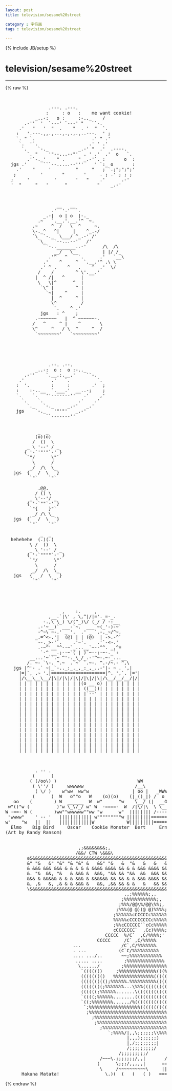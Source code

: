 ```yaml
---
layout: post
title: television/sesame%20street
category : 字符画
tags : television/sesame%20street
---
```

{% include JB/setup %}
# television/sesame%20street
---
{% raw %}
<pre>


                .---. .---. 
               :     : o   :    me want cookie!
           _..-:   o :     :-.._    /
       .-&#039;&#039;  &#039;  `---&#039; `---&#039; &quot;   ``-.    
     .&#039;   &quot;   &#039;  &quot;  .    &quot;  . &#039;  &quot;  `.  
    :   &#039;.---.,,.,...,.,.,.,..---.  &#039; ;
    `. &quot; `.                     .&#039; &quot; .&#039;
     `.  &#039;`.                   .&#039; &#039; .&#039;
      `.    `-._           _.-&#039; &quot;  .&#039;  .----.
        `. &quot;    &#039;&quot;--...--&quot;&#039;  . &#039; .&#039;  .&#039;  o   `.
        .&#039;`-._&#039;    &quot; .     &quot; _.-&#039;`. :       o  :
  jgs .&#039;      ```--.....--&#039;&#039;&#039;    &#039; `:_ o       :
    .&#039;    &quot;     &#039;         &quot;     &quot;   ; `.;&quot;;&quot;;&quot;;&#039;
   ;         &#039;       &quot;       &#039;     . ; .&#039; ; ; ;
  ;     &#039;         &#039;       &#039;   &quot;    .&#039;      .-&#039;
  &#039;  &quot;     &quot;   &#039;      &quot;           &quot;    _.-&#039; 
 


                   __   __
                 .&#039;  &#039;.&#039;  `.
              _.-|  o | o  |-._
            .~   `.__.&#039;.__.&#039;^  ~.
          .~     ^  /   \  ^     ~.
          \-._^   ^|     |    ^_.-/
          `\  `-._  \___/ ^_.-&#039; /&#039;
            `\_   `--...--&#039;   /&#039;
               `-.._______..-&#039;      /\  /\
                  __/   \__         | |/ /_
                .&#039;^   ^    `.      .&#039;   `__\
              .&#039;    ^     ^  `.__.&#039;^ .\ \
             .&#039; ^ .    ^   .    ^  .&#039;  \/
            /    /        ^ \&#039;.__.&#039;
           |  ^ /|   ^      |
            \   \|^      ^  |  
             `\^ |        ^ |
               `~|    ^     |
                 |  ^     ^ |
                 \^         /
                  `.    ^ .&#039;
             jgs   : ^    ; 
           .-~~~~~~   |  ^ ~~~~~~-.
          /   ^     ^ |    ^       \
          \^     ^   / \  ^     ^  /
           `~~~~~~~~&#039;   `~~~~~~~~~&#039;





                .--. .--. 
           _..-:  o :  o :-.._    
       .-&#039;&#039;    `.__.:.__.&#039;    ``-.
     .&#039;          .&#039;   `.          `.
    :  &#039;.        :     :        .&#039;  ;
    :    :-..__  `.___.&#039;  __..-;    ;
    `.    `.   &#039;&#039;-------&#039;&#039;   .&#039;    ,&#039;
      `.    `.             .&#039;    .&#039;
        `._   `-._     _.-&#039;   _.&#039;
    jgs    `-._   &#039;&quot;&#039;&quot;&#039;   _.-&#039;   
               ``-------&#039;&#039;


            _  _
           (o)(o)
          /  ()  \
        _ \ &#039;--&#039; / _ 
       { &#039;-`&#039;&quot;&#039;&quot;`-&#039; }
        `&quot;/      \&quot;`
          \      /
         _/  /\  \_  
   jgs  {   /  \   }
         `&quot;`    `&quot;`

            .@@. 
           / () \
         _ \&#039;--&#039;/ _ 
        { &#039;-`&quot;&quot;`-&#039; }
         `&quot;{    }&quot;`
          _/ /\ \_ 
   jgs  {`  /  \  `}
         `&quot;`    `&quot;`

             _  _
  hehehehe  (.)(.)
         \ /  ()  \
         _ \ &#039;--&#039; / _
        { &#039;-`&quot;&quot;&quot;&quot;`-&#039; }
         `&quot;/      \&quot;`
           \      / 
          _/  /\  \_
   jgs   {   /  \   }
          `&quot;`    `&quot;`




             
                     ,    :.     ,  
                ,__.`|\&#039; , \,^|/|=&#039;._=-_.
              -.,\ \_) \/(^_)\/ (_/ / -:__
            .-&#039;~__)` ___-`~.  ___ ~(_&#039;-)-~`
            -^~\ ~-.&#039; _ &#039;.  .&#039; _ `.-._~/^~.
           _.=^&lt;-.&#039;|  (@) | | (@)  | -&gt;.-^`
            ~-._&gt;-&#039;`.    .&#039;~&#039;.    .&#039;`-&lt;~.&#039;    
            .-~^&#039;__^^--~`_...__`~--^^. _,^=   
             `-^ __.;--~`( | )`~--;-~-._`:
         __...&#039;~``.~ ^&#039;-._\_/_.-&#039;^~-.~-_...__
        /. ~- `\-. ^.~  .`~` `.~-. ^.-/~.- ^,\
   jgs |^&#039;- .` ~|_`-.._:_._,_:_,_..-&#039;|- ~ . &#039;,|
     |=|`, .~ &#039;.|====================|^. &#039;,`. |=&#039;|
     |/\__\__\__/|\|/|\|/|\|/|\|/|\|/\__/__/__/|/|
     | | | | | | | | | | | |(o __ o) | | | | | | |
     | | | | | | | | | | | | ((__))| | | | | | | |
     | | | | | | | | | | | | |`--&#039; | | | | | | | |
     | | | | | | | | | | | | | | | | | | | | | | |
     | | | | | | | | | | | | | | | | | | | | | | |
     | | | | | | | | | | | | | | | | | | | | | | |
     | | | | | | | | | | | | | | | | | | | | | | |
     | | | | | | | | | | | | | | | | | | | | | | |
     | | | | | | | | | | | | | | | | | | | | | | |
     | | | | | | | | | | | | | | | | | | | | | | |
     | | | | | | | | | | | | | | | | | | | | | | |
     | | | | | | | | | | | | | | | | | | | | | | |
     | | | | | | | | | | | | | | | | | | | | | | | 
     | | | | | | | | | | | | | | | | | | | | | | |



           . -- .
          (      )
         ( (/oo\) )                              WW
          ( \&#039;&#039;/ )     wwwwww                   /__\
           ( \/ )    w&quot;ww  ww&quot;w                | oo |   _WWWWW_
          (      )  W   o&quot;&quot;o   W    (o)(o)    (|_()_|) /  o o  \
   oo    (        ) W  ______  W  w&quot;      &quot;w    \__/ (|  __O__  |)
 w&quot;()&quot;w (          )&quot;w \_\/_/ w&quot; W  -====-  W  /|\/|\  \ \___/ /
W -==- W (        )ww&quot;&quot;wwwwww&quot;&quot;ww &quot;w      w&quot;  |||||||| /-------
 &quot;wwww&quot;    &#039; -- &#039;   |||||||||||| w&quot;&quot;&quot;&quot;&quot;&quot;&quot;&quot;&quot;w |||||||||=========|
w&quot;    &quot;w   ||  ||   ||||||||||||W            W|||||||||=========|
  Elmo    Big Bird     Oscar    Cookie Monster  Bert     Ernie    
(Art by Randy Ransom)

                                                             /####\
                           ,;&amp;&amp;&amp;&amp;&amp;&amp;&amp;&amp;;,                     ########
                          /&amp;&amp;/ CTW \&amp;&amp;&amp;\                    ########
        a&amp;&amp;&amp;&amp;&amp;&amp;&amp;&amp;&amp;&amp;&amp;&amp;&amp;&amp;&amp;&amp;&amp;&amp;&amp;&amp;&amp;&amp;&amp;&amp;&amp;&amp;&amp;&amp;&amp;&amp;&amp;&amp;&amp;&amp;&amp;&amp;&amp;&amp;&amp;&amp;&amp;&amp;&amp;&amp;&amp;&amp;&amp;&amp;&amp;&amp;&amp;\\..../
        &amp;&quot; &quot;&amp;   &amp;&quot; &quot;&amp;&quot; &quot;&amp; &quot;&amp;&quot; &amp;   &amp;&amp;&quot; &quot;&amp;   &amp;  &quot;&amp;   &amp;   &amp;   &amp;&amp; ||||
        &amp; &amp;&amp;&amp; &amp;&amp;&amp; &amp;&amp;&amp; &amp; &amp; &amp; &amp; &amp; &amp;&amp;&amp;&amp; &amp;&amp;&amp;&amp; &amp;&amp; &amp; &amp; &amp;&amp;&amp; &amp;&amp;&amp;&amp; &amp;&amp;&amp;)====
        &amp;. &quot;&amp;  &amp;&amp;, &quot;&amp;   &amp; &amp;&amp;&amp; &amp;  &amp;&amp;&amp;, &quot;&amp;&amp; &amp;&amp; &quot;&amp;&amp;  &amp;&amp;  &amp;&amp;&amp; &amp;&amp;&amp; ||||
        &amp;&amp;&amp; &amp; &amp;&amp;&amp;&amp;&amp; &amp; &amp; &amp; &amp;&amp;&amp; &amp; &amp;&amp;&amp;&amp;&amp;&amp; &amp;&amp; &amp;&amp; &amp; &amp; &amp;&amp;&amp; &amp;&amp;&amp;&amp; &amp;&amp;&amp;)====
        &amp;, ,&amp;   &amp;, ,&amp; &amp; &amp; &amp;&amp;&amp; &amp;   &amp;&amp;, ,&amp;&amp; &amp;&amp; &amp; &amp;   &amp;   &amp;&amp; &amp;&amp;&amp; ||||
        \&amp;&amp;&amp;&amp;&amp;&amp;&amp;&amp;&amp;&amp;&amp;&amp;&amp;&amp;&amp;&amp;&amp;&amp;&amp;&amp;&amp;&amp;&amp;&amp;&amp;&amp;&amp;&amp;&amp;&amp;&amp;&amp;&amp;&amp;&amp;&amp;&amp;&amp;&amp;&amp;&amp;&amp;&amp;&amp;&amp;&amp;&amp;&amp;&amp;&amp;&amp;/ ||||
                                            .,;%%%%%%;,.      ||||
                                           ;%%%%%%%%%%%%;,    ||||
                                          ;%%%/@@\%/@@\%%;,   ||||
                                         ;%%%(@ @)(@ @)%%%%;  ||||
                                        ;%%%%%%cCCCCCc%%%%%%; ||||
                                        %%%%%cCCCCCCCCc%%%%%; ||||
                                        ;%%cCCCCCC``cCc%%%%%; ||||
                                        cCCCCCCC`  ,Cc)%%%%;  ||||
                                     CCCCC  %/C`  ,C/%%%%;&#039;   ||||
                                  CCCCC     /C` ,C/%%%%%      ||||
                         ...               /C`,C/%%%%%%%      ||||
                         . ...            (C`C/%%%%%%%%%%     ||||
                         .... .../..       ~~;%%%%%%%%%%%%    ||||
                          ..... ....        ;%%%%%%%%%%%%%%   ||||
                           \....../        ;%%%%%%%%%%%%%%%%  ||||
                            `(((((()     ;%%%%%%%%%%%%%%(((%% ||||
                            (((((((()   %%%%%%%%%%%%%%%(((((%%||||
                            ((((((((();%%%%%%.%%%%%%%%%%(((((%%|||
                            ((((((((;%%%%%%%...\%%%(((((((((((%%||
                            ((((((;%%%%%%.......\((((((((((((((%%| ___
                            `((((;%%%%%%........((((((((((((((((%|/%%%)
                            `((;%%%%%%%%....../%(((((((((((((((%%,;%%%)
                             `;%%%%%%%%%%%%%%%%%%%((((((((((((%%%,;%%%)
                              ;%%%%%%%%%%%%%%%%%%%%%%%%%%%%%%%%%%,;%%%)
                                ;%%%%%%%%%%%%%%%%%%%%%%%%%%%%%%%%,;%%%)
                                 ;%%%%%%%%%%%%%%%%%%%%%%%%%%%%%%,;%)
                                   ;%%%%%%%%%%%%%%%%%%%%%%%%%%,|||
                                      `;%%%%/|,,\;;;;;;\\%%%/======\
                                             |,,,);;;;;;)   ||||||||
                                             |,/;;;;;;;;|   ||||||||
                                             /;;;;;;;;;/    ||||||||
                                          /;;;;;;;;;/       ||||||||
                                   /~~~\.;;;;;;;/,,|       /........\
                                  (      \;;;/,,,,,|      ============
                                   \     /~~~~~~~~~~\     ||||||||||||
      Hakuna Matata!                 \.)(__(___(___(_)   ============== </pre>
{% endraw %}
